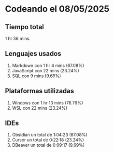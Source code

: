 # Codeando el 08/05/2025

## Tiempo total
1 hr 36 mins.

## Lenguajes usados
1. Markdown con 1 hr 4 mins (67.08%)
1. JavaScript con 22 mins (23.24%)
1. SQL con 9 mins (9.69%)

## Plataformas utilizadas
1. Windows con 1 hr 13 mins (76.76%)
1. WSL con 22 mins (23.24%)

## IDEs
1. Obsidian un total de 1:04:23 (67.08%)
1. Cursor un total de 0:22:18 (23.24%)
1. DBeaver un total de 0:09:17 (9.69%)
